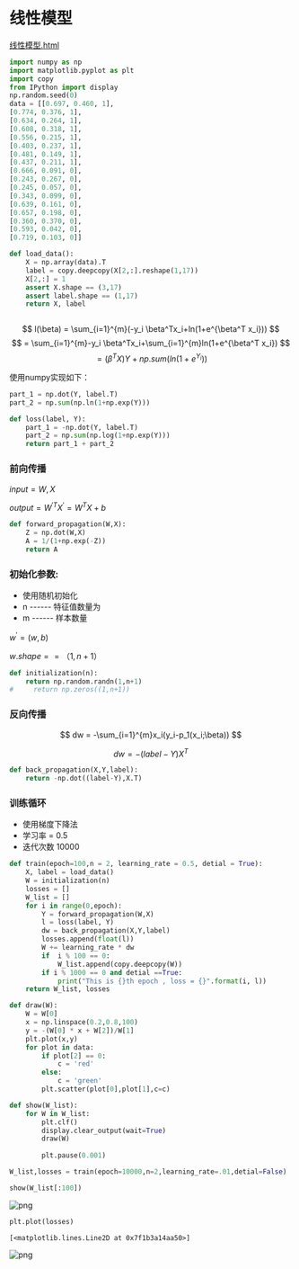 # 线性模型


[线性模型.html](http://xuaii.github.io/线性模型.html)
```python
import numpy as np
import matplotlib.pyplot as plt
import copy
from IPython import display
np.random.seed(0)
data = [[0.697, 0.460, 1],
[0.774, 0.376, 1],
[0.634, 0.264, 1],
[0.608, 0.318, 1],
[0.556, 0.215, 1],
[0.403, 0.237, 1],
[0.481, 0.149, 1],
[0.437, 0.211, 1],
[0.666, 0.091, 0],
[0.243, 0.267, 0],
[0.245, 0.057, 0],
[0.343, 0.099, 0],
[0.639, 0.161, 0],
[0.657, 0.198, 0],
[0.360, 0.370, 0],
[0.593, 0.042, 0],
[0.719, 0.103, 0]]
```


```python
def load_data():
    X = np.array(data).T
    label = copy.deepcopy(X[2,:].reshape(1,17))
    X[2,:] = 1
    assert X.shape == (3,17)
    assert label.shape == (1,17)
    return X, label
```


```python

```

$$
l(\beta) = \sum_{i=1}^{m}(-y_i \beta^Tx_i+ln(1+e^{\beta^T x_i}))
$$
$$
= \sum_{i=1}^{m}-y_i \beta^Tx_i+\sum_{i=1}^{m}ln(1+e^{\beta^T x_i})
$$
$$
= (\beta^TX)Y + np.sum(ln(1+e^{Y_i}))
$$


使用numpy实现如下：

```python
part_1 = np.dot(Y, label.T)
part_2 = np.sum(np.ln(1+np.exp(Y)))
```


```python
def loss(label, Y):
    part_1 = -np.dot(Y, label.T)
    part_2 = np.sum(np.log(1+np.exp(Y)))
    return part_1 + part_2
```



### 前向传播

$input = W,X$

$output = W^{'T} X^{'} = W^T X+b$


```python
def forward_propagation(W,X):
    Z = np.dot(W,X)
    A = 1/(1+np.exp(-Z))
    return A
```

### 初始化参数:
* 使用随机初始化
* n ------ 特征值数量为
* m ------ 样本数量

$w^{'} = (w,b)$

$w.shape == （1,n+1）$



```python
def initialization(n):
    return np.random.randn(1,n+1)
#     return np.zeros((1,n+1))
```

### 反向传播
$$
dw = -\sum_{i=1}^{m}x_i(y_i-p_1(x_i;\beta))
$$

$$
dw = -(label-Y)X^T
$$



```python
def back_propagation(X,Y,label):
    return -np.dot((label-Y),X.T)
```

### 训练循环
* 使用梯度下降法
* 学习率 = 0.5
* 迭代次数 10000


```python
def train(epoch=100,n = 2, learning_rate = 0.5, detial = True):
    X, label = load_data()
    W = initialization(n)
    losses = []
    W_list = []
    for i in range(0,epoch):
        Y = forward_propagation(W,X)
        l = loss(label, Y)
        dw = back_propagation(X,Y,label)
        losses.append(float(l))
        W += learning_rate * dw
        if  i % 100 == 0:
            W_list.append(copy.deepcopy(W))
        if i % 1000 == 0 and detial ==True:
            print("This is {}th epoch , loss = {}".format(i, l))
    return W_list, losses 
```


```python
def draw(W):
    W = W[0]
    x = np.linspace(0.2,0.8,100)
    y = -(W[0] * x + W[2])/W[1]
    plt.plot(x,y)
    for plot in data:
        if plot[2] == 0:
            c = 'red'
        else:
            c = 'green'    
        plt.scatter(plot[0],plot[1],c=c)
```




```python
def show(W_list):
    for W in W_list:
        plt.clf()
        display.clear_output(wait=True)
        draw(W)
        
        plt.pause(0.001)
```


```python
W_list,losses = train(epoch=10000,n=2,learning_rate=.01,detial=False)
```


```python
show(W_list[:100])
```


![png](C:/Users/herrn/Downloads/1185477/output_23_0.png)



```python
plt.plot(losses)
```




    [<matplotlib.lines.Line2D at 0x7f1b3a14aa50>]




![png](C:/Users/herrn/Downloads/1185477/output_24_1.png)



```python

```


```python

```


```python

```


```python

```


```python

```


```python

```



